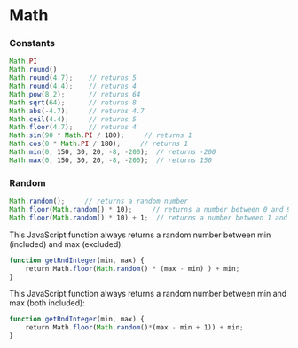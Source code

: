 # Math

### Constants

```javascript
Math.PI
Math.round()
Math.round(4.7);    // returns 5
Math.round(4.4);    // returns 4
Math.pow(8,2);      // returns 64
Math.sqrt(64);      // returns 8
Math.abs(-4.7);     // returns 4.7
Math.ceil(4.4);     // returns 5
Math.floor(4.7);    // returns 4
Math.sin(90 * Math.PI / 180);     // returns 1 
Math.cos(0 * Math.PI / 180);     // returns 1 
Math.min(0, 150, 30, 20, -8, -200);  // returns -200
Math.max(0, 150, 30, 20, -8, -200);  // returns 150
```

### Random

```javascript
Math.random();     // returns a random number
Math.floor(Math.random() * 10);     // returns a number between 0 and 9
Math.floor(Math.random() * 10) + 1;  // returns a number between 1 and 10
```

This JavaScript function always returns a random number between min \(included\) and max \(excluded\):

```javascript
function getRndInteger(min, max) {
    return Math.floor(Math.random() * (max - min) ) + min;
}
```

This JavaScript function always returns a random number between min and max \(both included\):

```javascript
function getRndInteger(min, max) {
    return Math.floor(Math.random()*(max - min + 1)) + min;
}
```

